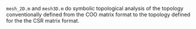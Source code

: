 `mesh_2D.m` and `mesh3D.m` do symbolic topological analysis of the topology conventionally defined from the COO matrix format to the topology defined for the the CSR matrix format. 
